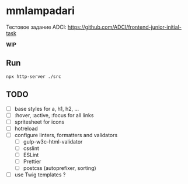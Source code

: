 mmlampadari
===========
Тестовое задание ADCI: https://github.com/ADCI/frontend-junior-initial-task

__WIP__

Run
---
```
npx http-server ./src
```

TODO
----
- [ ] base styles for a, h1, h2, ...
- [ ] :hover, :active, :focus for all links
- [ ] spritesheet for icons
- [ ] hotreload
- [ ] configure linters, formatters and validators
  - [ ] gulp-w3c-html-validator
  - [ ] csslint
  - [ ] ESLint
  - [ ] Prettier
  - [ ] postcss (autoprefixer, sorting)
- [ ] use Twig templates ?